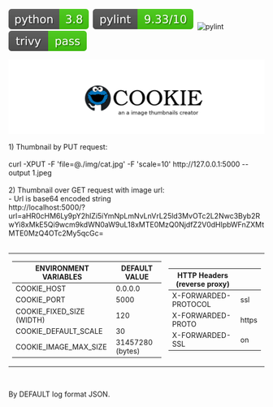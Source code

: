 <p><img src="https://raw.githubusercontent.com/darzanebor/cookie/master/img/pylint0.svg" title="pylint"></a>&nbsp;&nbsp;<img src="https://raw.githubusercontent.com/darzanebor/cookie/master/img/pylint1.svg" title="pylint"></a>&nbsp;&nbsp;<img src="https://git.muffs.ru/alphaceti/python/cookie/badges/master/pipeline.svg" title="pylint"></a>&nbsp;&nbsp;<img src="https://raw.githubusercontent.com/darzanebor/cookie/master/img/pylint3.svg" title="pylint"></a>
</p>
<p align="center"><a href='https://github.com/darzanebor/cookie'><img src="https://raw.githubusercontent.com/darzanebor/cookie/master/img/logo.png" title="COOKIE"></a></p>
1) Thumbnail by PUT request:<br/><br/>
  curl -XPUT -F 'file=@./img/cat.jpg' -F 'scale=10' http://127.0.0.1:5000 --output 1.jpeg<br/><br/>
2) Thumbnail over GET request with image url:<br/>
- Url is base64 encoded string<br/>
    http://localhost:5000/?url=aHR0cHM6Ly9pY2hlZi5iYmNpLmNvLnVrL25ld3MvOTc2L2Nwc3Byb2RwYi8xMkE5Qi9wcm9kdWN0aW9uL18xMTE0MzQ0NjdfZ2V0dHlpbWFnZXMtMTE0MzQ4OTc2My5qcGc=<br/><br/>

<div align=center> 
<table border="0" cellpadding="0" cellspacing="0" border-collapse="collapse">
<tbody>
<tr>
<td>
  
| ENVIRONMENT VARIABLES | DEFAULT VALUE |
| ------------- | ------------- |
| COOKIE_HOST | 0.0.0.0 |
| COOKIE_PORT | 5000 |
| COOKIE_FIXED_SIZE (WIDTH)| 120 |
| COOKIE_DEFAULT_SCALE | 30 |
| COOKIE_IMAGE_MAX_SIZE | 31457280 (bytes) |
</td>
<td>
  
| HTTP Headers (reverse proxy) ||
| ------------- | ------------- |
| X-FORWARDED-PROTOCOL | ssl |
| X-FORWARDED-PROTO | https |
| X-FORWARDED-SSL | on |

</td>
</tr>
</tbody>
</table>
<p>&nbsp;</p>
</div>

By DEFAULT log format JSON.
